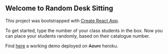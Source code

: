 ## Welcome to Random Desk Sitting
This project was bootstrapped with [Create React App](https://github.com/facebookincubator/create-react-app).

To get started, type the number of your class students in the box. Now you can place your students randomly, based on their catalogue number.

Find [here](https://morning-plains-92873.herokuapp.com/) a working demo deployed on ~~Azure~~ heroku.
